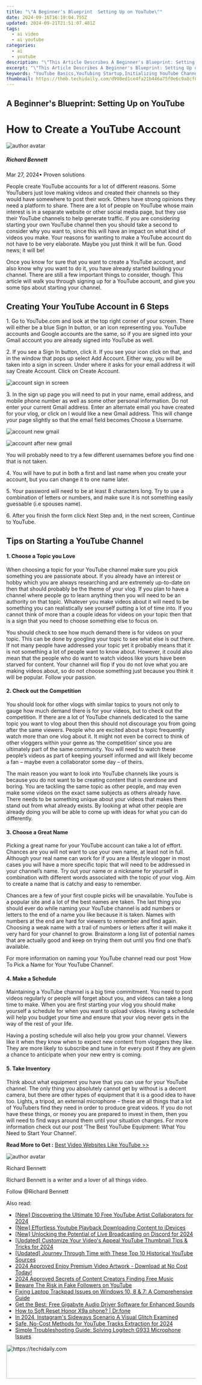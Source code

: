 ```yaml
---
title: "\"A Beginner's Blueprint  Setting Up on YouTube\""
date: 2024-09-16T16:19:04.755Z
updated: 2024-09-21T21:51:07.481Z
tags:
  - ai video
  - ai youtube
categories:
  - ai
  - youtube
description: "\"This Article Describes A Beginner's Blueprint: Setting Up on YouTube\""
excerpt: "\"This Article Describes A Beginner's Blueprint: Setting Up on YouTube\""
keywords: "YouTube Basics,YouTubing Startup,Initializing YouTube Channel,Launching YouTube Space,YouTube Creation Guide,Beginner's YouTube Setup,Starting YouTube Journey"
thumbnail: https://thmb.techidaily.com/d998ed1ce4fa21b446a75f0e6c9a8cf84aeb11cbd732d7f1223ebbfd05a07e14.jpg
---
```


## A Beginner's Blueprint: Setting Up on YouTube

# How to Create a YouTube Account

![author avatar](https://images.wondershare.com/filmora/article-images/richard-bennett.jpg)

##### Richard Bennett

 Mar 27, 2024• Proven solutions

People create YouTube accounts for a lot of different reasons. Some YouTubers just love making videos and created their channels so they would have somewhere to post their work. Others have strong opinions they need a platform to share. There are a lot of people on YouTube whose main interest is in a separate website or other social media page, but they use their YouTube channels to help generate traffic. If you are considering starting your own YouTube channel then you should take a second to consider why you want to, since this will have an impact on what kind of videos you make. Your reasons for wanting to make a YouTube account do not have to be very elaborate. Maybe you just think it will be fun. Good news; it will be!

Once you know for sure that you want to create a YouTube account, and also know why you want to do it, you have already started building your channel. There are still a few important things to consider, though. This article will walk you through signing up for a YouTube account, and give you some tips about starting your channel.

## Creating Your YouTube Account in 6 Steps

1\. Go to YouTube.com and look at the top right corner of your screen. There will either be a blue Sign In button, or an icon representing you. YouTube accounts and Google accounts are the same, so if you are signed into your Gmail account you are already signed into YouTube as well.

2\. If you see a Sign In button, click it. If you see your icon click on that, and in the window that pops up select Add Account. Either way, you will be taken into a sign in screen. Under where it asks for your email address it will say Create Account. Click on Create Account.

![account sign in screen](https://images.wondershare.com/filmora/article-images/account-sign-in-screen.JPG)

3\. In the sign up page you will need to put in your name, email address, and mobile phone number as well as some other personal information. Do not enter your current Gmail address. Enter an alternate email you have created for your vlog, or click on I would like a new Gmail address. This will change your page slightly so that the email field becomes Choose a Username.

![account new gmail](https://images.wondershare.com/filmora/article-images/account-new-gmail.JPG)

![account after new gmail](https://images.wondershare.com/filmora/article-images/account-after-new-gmail.JPG)

You will probably need to try a few different usernames before you find one that is not taken.

4\. You will have to put in both a first and last name when you create your account, but you can change it to one name later.

5\. Your password will need to be at least 8 characters long. Try to use a combination of letters or numbers, and make sure it is not something easily guessable (i.e spouses name).

6\. After you finish the form click Next Step and, in the next screen, Continue to YouTube.

## Tips on Starting a YouTube Channel

#### 1\. Choose a Topic you Love

When choosing a topic for your YouTube channel make sure you pick something you are passionate about. If you already have an interest or hobby which you are always researching and are extremely up-to-date on then that should probably be the theme of your vlog. If you plan to have a channel where people go to learn anything then you will need to be an authority on that topic. Whatever you make videos about it will need to be something you can realistically see yourself putting a lot of time into. If you cannot think of more than a couple ideas for videos on your topic then that is a sign that you need to choose something else to focus on.

You should check to see how much demand there is for videos on your topic. This can be done by googling your topic to see what else is out there. If not many people have addressed your topic yet it probably means that it is not something a lot of people want to know about. However, it could also mean that the people who do want to watch videos like yours have been starved for content. Your channel will flop if you do not love what you are making videos about, so do not choose something just because you think it will be popular. Follow your passion.

#### 2\. Check out the Competition

You should look for other vlogs with similar topics to yours not only to gauge how much demand there is for your videos, but to check out the competition. If there are a lot of YouTube channels dedicated to the same topic you want to vlog about then this should not discourage you from going after the same viewers. People who are excited about a topic frequently watch more than one vlog about it. It might not even be correct to think of other vloggers within your genre as ‘the competition’ since you are ultimately part of the same community. You will need to watch these people’s videos as part of keeping yourself informed and will likely become a fan – maybe even a collaborator some day – of theirs.

The main reason you want to look into YouTube channels like yours is because you do not want to be creating content that is overdone and boring. You are tackling the same topic as other people, and may even make some videos on the exact same subjects as others already have. There needs to be something unique about your videos that makes them stand out from what already exists. By looking at what other people are already doing you will be able to come up with ideas for what you can do differently.

#### 3\. Choose a Great Name

Picking a great name for your YouTube account can take a lot of effort. Chances are you will not want to use your own name, at least not in full. Although your real name can work for if you are a lifestyle vlogger in most cases you will have a more specific topic that will need to be addressed in your channel’s name. Try out your name or a nickname for yourself in combination with different words associated with the topic of your vlog. Aim to create a name that is catchy and easy to remember.

Chances are a few of your first couple picks will be unavailable. YouTube is a popular site and a lot of the best names are taken. The last thing you should ever do while naming your YouTube channel is add numbers or letters to the end of a name you like because it is taken. Names with numbers at the end are hard for viewers to remember and find again. Choosing a weak name with a trail of numbers or letters after it will make it very hard for your channel to grow. Brainstorm a long list of potential names that are actually good and keep on trying them out until you find one that’s available.

For more information on naming your YouTube channel read our post ‘How To Pick a Name for Your YouTube Channel’.

#### 4\. Make a Schedule

Maintaining a YouTube channel is a big time commitment. You need to post videos regularly or people will forget about you, and videos can take a long time to make. When you are first starting your vlog you should make yourself a schedule for when you want to upload videos. Having a schedule will help you budget your time and ensure that your vlog never gets in the way of the rest of your life.

Having a posting schedule will also help you grow your channel. Viewers like it when they know when to expect new content from vloggers they like. They are more likely to subscribe and tune in for every post if they are given a chance to anticipate when your new entry is coming.

#### 5\. Take Inventory

Think about what equipment you have that you can use for your YouTube channel. The only thing you absolutely cannot get by without is a decent camera, but there are other types of equipment that it is a good idea to have too. Lights, a tripod, an external microphone – these are all things that a lot of YouTubers find they need in order to produce great videos. If you do not have these things, or money you are prepared to invest in them, then you will need to find ways around them until your situation changes. For more information check out our post ‘The Best YouTube Equipment: What You Need to Start Your Channel’.

 **Read More to Get :** [Best Video Websites Like YouTube >>](https://tools.techidaily.com/wondershare/filmora/download/)

![author avatar](https://images.wondershare.com/filmora/article-images/richard-bennett.jpg)

Richard Bennett

Richard Bennett is a writer and a lover of all things video.

Follow @Richard Bennett

<ins class="adsbygoogle"
     style="display:block"
     data-ad-format="autorelaxed"
     data-ad-client="ca-pub-7571918770474297"
     data-ad-slot="1223367746"></ins>

<ins class="adsbygoogle"
     style="display:block"
     data-ad-client="ca-pub-7571918770474297"
     data-ad-slot="8358498916"
     data-ad-format="auto"
     data-full-width-responsive="true"></ins>

<span class="atpl-alsoreadstyle">Also read:</span>
<div><ul>
<li><a href="https://youtube-zero.techidaily.com/iscovering-the-ultimate-10-free-youtube-artist-collaborators-for-2024/"><u>[New] Discovering the Ultimate 10 Free YouTube Artist Collaborators for 2024</u></a></li>
<li><a href="https://youtube-zero.techidaily.com/ffortless-youtube-playback-downloading-content-to-idevices/"><u>[New] Effortless Youtube Playback Downloading Content to iDevices</u></a></li>
<li><a href="https://discord-videos.techidaily.com/new-unlocking-the-potential-of-live-broadcasting-on-discord-for-2024/"><u>[New] Unlocking the Potential of Live Broadcasting on Discord for 2024</u></a></li>
<li><a href="https://facebook-video-footage.techidaily.com/updated-customize-your-videos-appeal-youtube-thumbnail-tips-and-tricks-for-2024/"><u>[Updated] Customize Your Video's Appeal YouTube Thumbnail Tips & Tricks for 2024</u></a></li>
<li><a href="https://facebook-video-footage.techidaily.com/updated-journey-through-time-with-these-top-10-historical-youtube-sources/"><u>[Updated] Journey Through Time with These Top 10 Historical YouTube Sources</u></a></li>
<li><a href="https://youtube-zero.techidaily.com/approved-enjoy-premium-video-artwork-download-at-no-cost-today/"><u>2024 Approved Enjoy Premium Video Artwork - Download at No Cost Today!</u></a></li>
<li><a href="https://youtube-zero.techidaily.com/approved-secrets-of-content-creators-finding-free-music/"><u>2024 Approved Secrets of Content Creators Finding Free Music</u></a></li>
<li><a href="https://youtube-zero.techidaily.com/e-the-risk-in-fake-followers-on-youtube/"><u>Beware The Risk in Fake Followers on YouTube</u></a></li>
<li><a href="https://win-howtos.techidaily.com/fixing-laptop-trackpad-issues-on-windows-10-8-and-7-a-comprehensive-guide/"><u>Fixing Laptop Trackpad Issues on Windows 10, 8 & 7: A Comprehensive Guide</u></a></li>
<li><a href="https://win-dash.techidaily.com/get-the-best-free-gigabyte-audio-driver-software-for-enhanced-sounds/"><u>Get the Best: Free Gigabyte Audio Driver Software for Enhanced Sounds</u></a></li>
<li><a href="https://techidaily.com/how-to-soft-reset-honor-x9a-phone-drfone-by-drfone-reset-android-reset-android/"><u>How to Soft Reset Honor X9a phone? | Dr.fone</u></a></li>
<li><a href="https://extra-skills.techidaily.com/in-2024-instagrams-sideways-scenario-a-visual-glitch-examined/"><u>In 2024, Instagram's Sideways Scenario A Visual Glitch Examined</u></a></li>
<li><a href="https://youtube-zero.techidaily.com/no-cost-methods-for-youtube-tracks-extraction-for-2024/"><u>Safe, No-Cost Methods for YouTube Tracks Extraction for 2024</u></a></li>
<li><a href="https://sound-issues.techidaily.com/simple-troubleshooting-guide-solving-logitech-g933-microphone-issues/"><u>Simple Troubleshooting Guide: Solving Logitech G933 Microphone Issues</u></a></li>
</ul></div>

<!-- affiliate ads begin -->
<a href="https://appsumo.8odi.net/c/5597632/2111968/7443" target="_top" id="2111968">
  <img src="//a.impactradius-go.com/display-ad/7443-2111968" border="0" alt="https://techidaily.com" width="728" height="90"/>
</a>
<img height="0" width="0" src="https://appsumo.8odi.net/i/5597632/2111968/7443" style="position:absolute;visibility:hidden;" border="0" />
<!-- affiliate ads end -->

